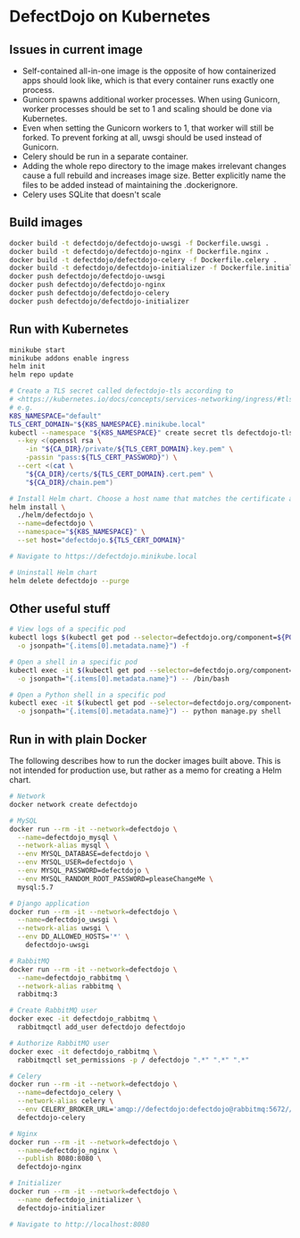 # DefectDojo on Kubernetes

## Issues in current image

* Self-contained all-in-one image is the opposite of how containerized apps
  should look like, which is that every container runs exactly one process.
* Gunicorn spawns additional worker processes. When using Gunicorn, worker
  processes should be set to 1 and scaling should be done via Kubernetes.
* Even when setting the Gunicorn workers to 1, that worker will still be forked.
  To prevent forking at all, uwsgi should be used instead of Gunicorn.
* Celery should be run in a separate container.
* Adding the whole repo directory to the image makes irrelevant changes cause
  a full rebuild and increases image size. Better explicitly name the files to
  be added instead of maintaining the .dockerignore.
* Celery uses SQLite that doesn't scale

## Build images

```zsh
docker build -t defectdojo/defectdojo-uwsgi -f Dockerfile.uwsgi .
docker build -t defectdojo/defectdojo-nginx -f Dockerfile.nginx .
docker build -t defectdojo/defectdojo-celery -f Dockerfile.celery .
docker build -t defectdojo/defectdojo-initializer -f Dockerfile.initializer .
docker push defectdojo/defectdojo-uwsgi
docker push defectdojo/defectdojo-nginx
docker push defectdojo/defectdojo-celery
docker push defectdojo/defectdojo-initializer
```

## Run with Kubernetes

```zsh
minikube start
minikube addons enable ingress
helm init
helm repo update

# Create a TLS secret called defectdojo-tls according to
# <https://kubernetes.io/docs/concepts/services-networking/ingress/#tls>
# e.g.
K8S_NAMESPACE="default"
TLS_CERT_DOMAIN="${K8S_NAMESPACE}.minikube.local"
kubectl --namespace "${K8S_NAMESPACE}" create secret tls defectdojo-tls \
  --key <(openssl rsa \
    -in "${CA_DIR}/private/${TLS_CERT_DOMAIN}.key.pem" \
    -passin "pass:${TLS_CERT_PASSWORD}") \
  --cert <(cat \
    "${CA_DIR}/certs/${TLS_CERT_DOMAIN}.cert.pem" \
    "${CA_DIR}/chain.pem")

# Install Helm chart. Choose a host name that matches the certificate above
helm install \
  ./helm/defectdojo \
  --name=defectdojo \
  --namespace="${K8S_NAMESPACE}" \
  --set host="defectdojo.${TLS_CERT_DOMAIN}"

# Navigate to https://defectdojo.minikube.local

# Uninstall Helm chart
helm delete defectdojo --purge
```

## Other useful stuff

```zsh
# View logs of a specific pod
kubectl logs $(kubectl get pod --selector=defectdojo.org/component=${POD} \
  -o jsonpath="{.items[0].metadata.name}") -f

# Open a shell in a specific pod
kubectl exec -it $(kubectl get pod --selector=defectdojo.org/component=${POD} \
  -o jsonpath="{.items[0].metadata.name}") -- /bin/bash

# Open a Python shell in a specific pod
kubectl exec -it $(kubectl get pod --selector=defectdojo.org/component=${POD} \
  -o jsonpath="{.items[0].metadata.name}") -- python manage.py shell
```

## Run in with plain Docker

The following describes how to run the docker images built above. This is not
intended for production use, but rather as a memo for creating a Helm chart.

```zsh
# Network
docker network create defectdojo

# MySQL
docker run --rm -it --network=defectdojo \
  --name=defectdojo_mysql \
  --network-alias mysql \
  --env MYSQL_DATABASE=defectdojo \
  --env MYSQL_USER=defectdojo \
  --env MYSQL_PASSWORD=defectdojo \
  --env MYSQL_RANDOM_ROOT_PASSWORD=pleaseChangeMe \
  mysql:5.7

# Django application
docker run --rm -it --network=defectdojo \
  --name=defectdojo_uwsgi \
  --network-alias uwsgi \
  --env DD_ALLOWED_HOSTS='*' \
    defectdojo-uwsgi

# RabbitMQ
docker run --rm -it --network=defectdojo \
  --name=defectdojo_rabbitmq \
  --network-alias rabbitmq \
  rabbitmq:3

# Create RabbitMQ user
docker exec -it defectdojo_rabbitmq \
  rabbitmqctl add_user defectdojo defectdojo

# Authorize RabbitMQ user
docker exec -it defectdojo_rabbitmq \
  rabbitmqctl set_permissions -p / defectdojo ".*" ".*" ".*"

# Celery
docker run --rm -it --network=defectdojo \
  --name=defectdojo_celery \
  --network-alias celery \
  --env CELERY_BROKER_URL='amqp://defectdojo:defectdojo@rabbitmq:5672//' \
  defectdojo-celery

# Nginx
docker run --rm -it --network=defectdojo \
  --name=defectdojo_nginx \
  --publish 8080:8080 \
  defectdojo-nginx

# Initializer
docker run --rm -it --network=defectdojo \
  --name defectdojo_initializer \
  defectdojo-initializer

# Navigate to http://localhost:8080
```

